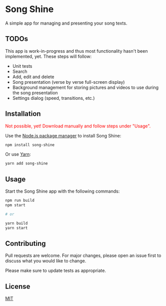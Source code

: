 # Song Shine

A simple app for managing and presenting your song texts.

## TODOs

This app is work-in-progress and thus most functionality hasn't been implemented, yet. These steps will follow:
- Unit tests
- Search
- Add, edit and delete
- Song presentation (verse by verse full-screen display)
- Background management for storing pictures and videos to use during the song presentation
- Settings dialog (speed, transitions, etc.)

## Installation

<span style="color: red">Not possible, yet! Download manually and follow steps under "Usage".</span>

Use the [Node.js package manager](https://nodejs.org/) to install Song Shine:

```sh
npm install song-shine
```

Or use [Yarn](https://yarnpkg.com/):

```sh
yarn add song-shine
```

## Usage

Start the Song Shine app with the following commands:

```sh
npm run build
npm start

# or

yarn build
yarn start
```

## Contributing
Pull requests are welcome. For major changes, please open an issue first to discuss what you would like to change.

Please make sure to update tests as appropriate.

## License
[MIT](https://choosealicense.com/licenses/mit/)
